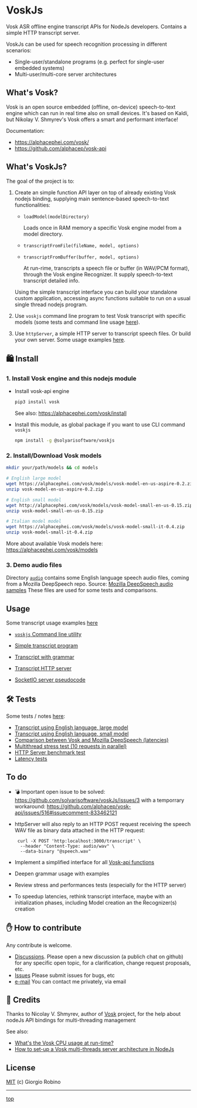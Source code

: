 # VoskJs

Vosk ASR offline engine transcript APIs for NodeJs developers.
Contains a simple HTTP transcript server.

VoskJs can be used for speech recognition processing in different scenarios:

- Single-user/standalone programs (e.g. perfect for single-user embedded systems) 
- Multi-user/multi-core server architectures 


## What's Vosk?

Vosk is an open source embedded (offline, on-device) speech-to-text engine 
which can run in real time also on small devices.
It's based on Kaldi, but Nikolay V. Shmyrev's Vosk offers a smart and performant interface! 

Documentation:
- https://alphacephei.com/vosk/
- https://github.com/alphacep/vosk-api

## What's VoskJs?

The goal of the project is to:

1. Create an simple function API layer on top of already existing Vosk nodejs binding, 
   supplying main sentence-based speech-to-text functionalities: 

   - `loadModel(modelDirectory)`
 
     Loads once in RAM memory a specific Vosk engine model from a model directory.
 
   - `transcriptFromFile(fileName, model, options)` 
   - `transcriptFromBuffer(buffer, model, options)` 

     At run-rime, transcripts a speech file or buffer (in WAV/PCM format), 
     through the Vosk engine Recognizer. It supply speech-to-text transcript detailed info.

   Using the simple transcript interface you can build your standalone custom application, 
   accessing async functions suitable to run on a usual single thread nodejs program.

2. Use `voskjs` command line program to test Vosk transcript with specific models 
  (some tests and command line usage [here](tests/README.md)).

3. Use `httpServer`, a simple HTTP server to transcript speech files. Or build your own server.
   Some usage examples [here](examples/). 


## 🛍 Install 

### 1. Install Vosk engine and this nodejs module 

- Install vosk-api engine
  ```bash
  pip3 install vosk 
  ```
  See also: https://alphacephei.com/vosk/install

- Install this module, as global package if you want to use CLI command `voskjs` 
  ```bash
  npm install -g @solyarisoftware/voskjs
  ```


### 2. Install/Download Vosk models

```bash
mkdir your/path/models && cd models

# English large model
wget https://alphacephei.com/vosk/models/vosk-model-en-us-aspire-0.2.zip
unzip vosk-model-en-us-aspire-0.2.zip

# English small model
wget http://alphacephei.com/vosk/models/vosk-model-small-en-us-0.15.zip
unzip vosk-model-small-en-us-0.15.zip

# Italian model model
wget https://alphacephei.com/vosk/models/vosk-model-small-it-0.4.zip
unzip vosk-model-small-it-0.4.zip
```

More about available Vosk models here: https://alphacephei.com/vosk/models

### 3. Demo audio files

Directory [`audio`](audio/) contains some English language speech audio files, 
coming from a Mozilla DeepSpeech repo.
Source: [Mozilla DeepSpeech audio samples](https://github.com/mozilla/DeepSpeech/releases/download/v0.9.3/audio-0.9.3.tar.gz)
These files are used for some tests and comparisons.


## Usage 

Some transcript usage examples [here](examples) 

- [`voskjs` Command line utility](examples/README.md#voskjs-command-line-utility)
- [Simple transcript program](examples/README.md#simple-transcript-program) 
- [Transcript with grammar](examples/README.md#transcript-with-grammar) 

- [Transcript HTTP server](examples/README.md#transcript-http-server)
- [SocketIO server pseudocode](examples/README.md#socketio-server-pseudocode)


## 🛠 Tests

Some tests / notes [here](tests/README.md):

- [Transcript using English language, large model](tests/README.md#transcript-using-english-language-large-model)
- [Transcript using English language, small model](tests/README.md#transcript-using-english-language-small-model)
- [Comparison between Vosk and Mozilla DeepSpeech (latencies)](tests/README.md#comparison-between-vosk-and-mozilla-deepspeech-latencies)
- [Multithread stress test (10 requests in parallel)](tests/README.md#multithread-stress-test-10-requests-in-parallel)
- [HTTP Server benchmark test](tests/README.md#http-server-benchmark-test)
- [Latency tests](tests/README.md#latency-tests) 


## To do

- 💣 Important open issue to be solved: https://github.com/solyarisoftware/voskJs/issues/3 
  with a temporrary workaround: https://github.com/alphacep/vosk-api/issues/516#issuecomment-833462121

- httpServer will also reply to an HTTP POST request receiving the speech WAV 
  file as binary data attached in the HTTP request:
  ```
   curl -X POST 'http:localhost:3000/transcript' \
    --header "Content-Type: audio/wav" \
    --data-binary "@speech.wav"
  ```

- Implement a simplified interface for all [Vosk-api functions](https://github.com/alphacep/vosk-api/blob/master/nodejs/index.js)
- Deepen grammar usage with examples
- Review stress and performances tests (especially for the HTTP server)
- To speedup latencies, rethink transcript interface, maybe with an initialization phases, 
  including Model creation an the Recognizer(s) creation


## ✋ How to contribute

Any contribute is welcome. 
- [Discussions](https://github.com/solyarisoftware/voskJs/discussions). 
  Please open a new discussion (a publich chat on github) for any specific open topic, 
  for a clarification, change request proposals, etc.
- [Issues](https://github.com/solyarisoftware/voskJs/issues) Please submit issues for bugs, etc
- [e-mail](giorgio.robino@gmail.com) You can contact me privately, via email


## 🙏 Credits

Thanks to Nicolay V. Shmyrev, author of [Vosk](https://alphacephei.com/vosk/) project,
for the help about nodeJs API bindings for multi-threading management

See also: 
- [What's the Vosk CPU usage at run-time?](https://github.com/alphacep/vosk-api/issues/498)
- [How to set-up a Vosk multi-threads server architecture in NodeJs](https://github.com/alphacep/vosk-api/issues/502) 


## License

[MIT](LICENSE.md) (c) Giorgio Robino 

---

[top](#)
